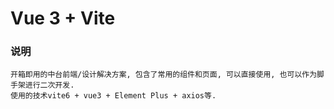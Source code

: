 # Vue 3 + Vite

### 说明 
```
开箱即用的中台前端/设计解决方案, 包含了常用的组件和页面, 可以直接使用, 也可以作为脚手架进行二次开发.
使用的技术vite6 + vue3 + Element Plus + axios等.
```
